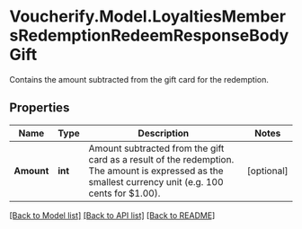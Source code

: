 # Voucherify.Model.LoyaltiesMembersRedemptionRedeemResponseBodyGift
Contains the amount subtracted from the gift card for the redemption.

## Properties

Name | Type | Description | Notes
------------ | ------------- | ------------- | -------------
**Amount** | **int** | Amount subtracted from the gift card as a result of the redemption. The amount is expressed as the smallest currency unit (e.g. 100 cents for $1.00). | [optional] 

[[Back to Model list]](../../README.md#documentation-for-models) [[Back to API list]](../../README.md#documentation-for-api-endpoints) [[Back to README]](../../README.md)

